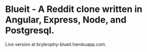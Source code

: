 # Blueit - A Reddit clone written in Angular, Express, Node, and Postgresql.

Live version at brybrophy-blueit.herokuapp.com.

